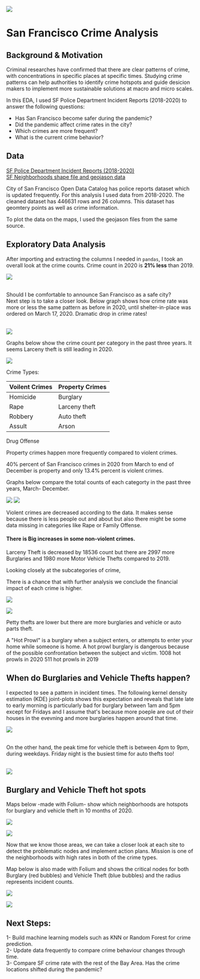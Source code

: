 ![](images/1.jpeg)

# San Francisco Crime Analysis

## Background & Motivation

Criminal researches have confirmed that there are clear patterns of crime, with concentrations in specific places at specific times. Studying crime patterns can help authorities to identify crime hotspots and guide desicion makers to implement more sustainable solutions at macro and micro scales.

In this EDA, I used SF Police Department Incident Reports (2018-2020) to answer the following questions:

- Has San Francisco become safer during the pandemic? 
- Did the pandemic affect crime rates in the city?
- Which crimes are more frequent?
- What is the current crime behavior?

## Data
[SF Police Department Incident Reports (2018-2020)](https://data.sfgov.org/Public-Safety/Police-Department-Incident-Reports-2018-to-Present/wg3w-h783) <br>
[SF Neighborhoods shape file and geojason data](https://data.sfgov.org/Geographic-Locations-and-Boundaries/Analysis-Neighborhoods/p5b7-5n3h)

City of San Francisco Open Data Catalog has police reports dataset which is updated frequently. For this analysis I used data from 2018-2020. The cleaned dataset has 446631 rows and 26 columns. This dataset has geomtery points as well as crime information. 

To plot the data on the maps, I used the geojason files from the same source.

## Exploratory Data Analysis
After importing and extracting the columns I needed in `pandas`, I took an overall look at the crime counts. Crime count in 2020 is **21% less** than 2019.

![](images/total_counts.png)

<br>Should I be comfortable to announce San Francisco as a safe city?
<br>Next step is to take a closer look. Below graph shows how crime rate was more or less the same pattern as before in 2020, until shelter-in-place was ordered on March 17, 2020. 
Dramatic drop in crime rates!
<br> 
<br> 

![](images/monthly.png)

Graphs below show the crime count per category in the past three years. It seems Larceny theft is still leading in 2020.

![](images/cat_per_year.png)


Crime Types:

Voilent Crimes |Property Crimes
 ---|---
Homicide| Burglary
Rape| Larceny theft
Robbery | Auto theft
Assult |Arson
Drug Offense




Property crimes happen more frequently compared to violent crimes. 

40% percent of San Francisco crimes in 2020 from March to end of December is property and only 13.4% percent is violent crimes.

Graphs below compare the total counts of each categorty in the past three years, March- December.

![](images/viol_comp.png)
![](images/property_comp.png)


Violent crimes are decreased according to the data. It makes sense because there is less people out and about but also there might be some data missing in categories like Rape or Family Offense.

#### There is Big increases in some non-violent crimes. 
Larceny Theft is decreased by 18536 count but there are 2997 more Burglaries and 1980 more Motor Vehicle Thefts compared to 2019.

Looking closely at the subcategories of crime, 

There is a chance that with further analysis we conclude the financial impact of each crime is higher.


![](images/sub_prop.png)

![](images/sub_viol.png)


Petty thefts are lower but there are more burglaries and vehicle or auto parts theft.

A "Hot Prowl" is a burglary when a subject enters, or attempts to enter your home while someone is home. A hot prowl burglary is dangerous because of the possible confrontation between the subject and victim.
1008 hot prowls in 2020
511 hot prowls in 2019


## When do Burglaries and Vehicle Thefts happen?
I expected to see a pattern in incident times.
The following kernel density estimation (KDE) joint-plots shows this expectation and reveals that late late to early morning is particularly bad for burglary between 1am and 5pm except for Fridays and I assume that's because more poeple are out of their houses in the evevning and more burglaries happen around that time. 


![](images/burg.png)


<br> On the other hand, the peak time for vehicle theft is between 4pm to 9pm, during weekdays. Friday night is the busiest time for auto thefts too! <br>
<br>

![](images/vtheft.png)

## Burglary and Vehicle Theft hot spots
Maps below -made with Folium- show which neighborhoods are hotspots for burglary and vehicle theft in 10 months of 2020. 

![](images/hood-burg.png)

![](images/hood-vtheft.png)

Now that we know those areas, we can take a closer look at each site to detect the problematic nodes and implement action plans. 
Mission is one of the neighborhoods with high rates in both of the crime types.

Map below is also made with Folium and shows the critical nodes for both Burglary (red bubbles) and Vehicle Theft (blue bubbles) and the radius represents incident counts.


![](images/mission.png)



![](images/choropleth.html')



## Next Steps:
1- Build machine learning models such as KNN or Random Forest for crime prediction.<br>
2- Update data frequently to compare crime behaviour changes through time.<br>
3- Compare SF crime rate with the rest of the Bay Area. Has the crime locations shifted during the pandemic?
